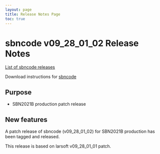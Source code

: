 ```yaml
---
layout: page
title: Release Notes Page
toc: true
---
```


sbncode v09_28_01_02 Release Notes
=======================================================================================

[List of sbncode releases](https://github.com/SBNSoftware/SBNSoftware.github.io/tree/master/AnalysisInfrastructure/Releases)

Download instructions for [sbncode]()

Purpose
---------------------------------------------------

* SBN2021B production patch release

New features
---------------------------------------------------
 
A patch release of sbncode (v09_28_01_02) for SBN2021B production has been tagged and released. 

This release is based on larsoft v09_28_01_01 patch.

